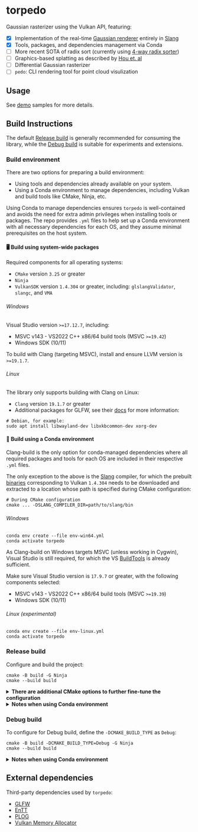 # torpedo
Gaussian rasterizer using the Vulkan API, featuring:
- [x] Implementation of the real-time [Gaussian renderer](https://github.com/graphdeco-inria/gaussian-splatting) 
entirely in [Slang](https://shader-slang.org/)
- [x] Tools, packages, and dependencies management via Conda
- [ ] More recent SOTA of radix sort (currently using [4-way radix sorter](https://www.sci.utah.edu/~csilva/papers/cgf.pdf))
- [ ] Graphics-based splatting as described by [Hou et. al](https://arxiv.org/pdf/2410.18931)
- [ ] Differential Gaussian rasterizer
- [ ] `pedo`: CLI rendering tool for point cloud visulization

## Usage
See [demo](demo) samples for more details.

## Build Instructions
The default [Release build](#release-build) is generally recommended for consuming the library, while the [Debug build](#debug-build)
is suitable for experiments and extensions.

### Build environment
There are two options for preparing a build environment:
- Using tools and dependencies already available on your system.
- Using a Conda environment to manage dependencies, including Vulkan and build tools like CMake, Ninja, etc.

Using Conda to manage dependencies ensures `torpedo` is well-contained and avoids the need for extra admin privileges 
when installing tools or packages. The repo provides `.yml` files to help set up a Conda environment with all necessary
dependencies for each OS, and they assume minimal prerequisites on the host system.

#### 🖥️ Build using system-wide packages
Required components for all operating systems:
- `CMake` version `3.25` or greater
- `Ninja`
- `VulkanSDK` version `1.4.304` or greater, including: `glslangValidator`, `slangc`, and `VMA`

###### Windows
Visual Studio version `>=17.12.7`, including:
- MSVC v143 - VS2022 C++ x86/64 build tools (MSVC `>=19.42`)
- Windows SDK (10/11)

To build with Clang (targeting MSVC), install and ensure LLVM version is `>=19.1.7`.

###### Linux
The library only supports building with Clang on Linux:
- `Clang` version `19.1.7` or greater
- Additional packages for GLFW, see their [docs](https://www.glfw.org/docs/latest/compile.html) for more information:
```shell
# Debian, for example:
sudo apt install libwayland-dev libxkbcommon-dev xorg-dev
```

#### 🐍 Build using a Conda environment
Clang-build is the only option for conda-managed dependencies where all required packages and tools for each OS 
are included in their respective `.yml` files.

The only exception to the above is the [Slang](https://shader-slang.org/) compiler, for which the prebuilt
[binaries](https://github.com/shader-slang/slang/releases/tag/vulkan-sdk-1.4.304.1) corresponding to Vulkan `1.4.304` 
needs to be downloaded and extracted to a location whose path is specified during CMake configuration:
```shell
# During CMake configuration
cmake ... -DSLANG_COMPILER_DIR=path/to/slang/bin
```

###### Windows
```shell
conda env create --file env-win64.yml
conda activate torpedo
```

As Clang-build on Windows targets MSVC (unless working in Cygwin), Visual Studio is still required, for which the VS
[BuildTools](https://visualstudio.microsoft.com/downloads/#build-tools-for-visual-studio-2022) is already sufficient.

Make sure Visual Studio version is `17.9.7` or greater, with the following components selected:
- MSVC v143 - VS2022 C++ x86/64 build tools (MSVC `>=19.39`)
- Windows SDK (10/11)

###### Linux (experimental)
```shell
conda env create --file env-linux.yml
conda activate torpedo
```

### Release build
Configure and build the project:
```shell
cmake -B build -G Ninja
cmake --build build
```

<details>
<summary><span style="font-weight: bold;">There are additional CMake options to further fine-tune the configuration</span></summary>

- `-DTORPEDO_BUILD_DEMO` (`BOOL`): build demo targets, enabled automatically for Debug build if not explicitly set on
the CLI. For other builds, the default option is `OFF` unless explicitly set otherwise on the CLI.
- `-DSLANG_COMPILER_DIR` (`PATH`): path to the directory containing the `slangc` compiler. This option is necessary when
building `torpedo` using a Conda environment if the compiler is not installed in default search paths.
- `-DCMAKE_INSTALL_PREFIX` (`PATH`): automatically set to `CONDA_PREFIX` if the variable is defined and the option is not
explicitly set on the CLI. Note that `CONDA_PREFIX` is automatically defined when a `conda`/`mamba` environment activated.

</details>

<details>
<summary><span style="font-weight: bold;">Notes when using Conda environment</span></summary>

- The installation path is automatically set to `CONDA_PREFIX` unless `CMAKE_INSTALL_PREFIX` is explicitly set during
CMake configuration.

- The `-DSLANG_COMPILER_DIR` may need to be explicitly set to the **directory** containing `slangc` to help CMake find it
if the compiler is not installed in system's default search paths (i.e. when not using a VulkanSDK):
```shell
cmake -B build -G Ninja -DSLANG_COMPILER_DIR=path/to/slangc/dir
```

- If the system already has VulkanSDK installed but building `torpedo` from within Conda is desirable, the `VULKAN_SDK`
environment variable must be set to `CONDA_PREFIX` (Linux) or `CONDA_PREFIX/Library` (Windows) prior to configuration.

- Additionally, if your system already installs a default compiler, it may be necessary to specify Clang for CMake:
```shell
cmake -B build -G Ninja -DCMAKE_C_COMPILER=clang -DCMAKE_CXX_COMPILER=clang++

# Or, if the system also has Clang installed
cmake -B build -G Ninja -DCMAKE_C_COMPILER=path/to/clang/in/conda/env -DCMAKE_CXX_COMPILER=path/to/clang++/in/conda/env
```

</details>

### Debug build
To configure for Debug build, define the `-DCMAKE_BUILD_TYPE` as `Debug`:
```shell
cmake -B build -DCMAKE_BUILD_TYPE=Debug -G Ninja
cmake --build build
```

<details>
<summary><span style="font-weight: bold;">Notes when using Conda environment</span></summary>

- For debug runs, the library requests and enables the `VK_LAYER_KHRONOS_validation` layer. This was not included in the
provided `.yml` files and must be installed from `conda-forge`:
```shell
conda install -c conda-forge lldb=19.1.7 vulkan-validation-layers=1.4.304
```

- At runtimes, set the `VK_LAYER_PATH` environment variable to the directory containing the installed layers:
```shell
# Windows (PowerShell)
$env:VK_LAYER_PATH="$env:CONDA_PREFIX/Library/bin"

# Linux
export VK_LAYER_PATH=$CONDA_PREFIX/share/vulkan/explicit_layer.d
```

- Note that the `VK_LAYER_PATH` environment variable is ignored if the library is being consumed inside a shell WITH 
elevated privileges, see the [docs](https://github.com/KhronosGroup/Vulkan-Loader/blob/main/docs/LoaderLayerInterface.md) 
for more information.

- To set this variable each time the `torpedo` environment is activated and unset it when exiting the environment,
an activate/deactivate script can be set up to automate the process:

###### On Windows (with PowerShell):
```shell
New-Item -Path "$env:CONDA_PREFIX\etc\conda\activate.d\torpedo_activate.ps1" -ItemType File
Add-Content -Path "$env:CONDA_PREFIX\etc\conda\activate.d\torpedo_activate.ps1" -Value '$env:VK_LAYER_PATH="$env:CONDA_PREFIX\Library\bin"'
New-Item -Path "$env:CONDA_PREFIX\etc\conda\deactivate.d\torpedo_deactivate.ps1" -ItemType File
Add-Content -Path "$env:CONDA_PREFIX\etc\conda\deactivate.d\torpedo_deactivate.ps1" -Value 'Remove-Item env:VK_LAYER_PATH'
```

###### On Linux:
```shell
echo 'export VK_LAYER_PATH=$CONDA_PREFIX/share/vulkan/explicit_layer.d' > $CONDA_PREFIX/etc/conda/activate.d/torpedo_activate.sh
echo 'unset VK_LAYER_PATH' > $CONDA_PREFIX/etc/conda/deactivate.d/torpedo_deactivate.sh
```

</details>

## External dependencies
Third-party dependencies used by `torpedo`:
- [GLFW](https://www.glfw.org/)
- [EnTT](https://github.com/skypjack/entt)
- [PLOG](https://github.com/SergiusTheBest/plog)
- [Vulkan Memory Allocator](https://github.com/GPUOpen-LibrariesAndSDKs/VulkanMemoryAllocator)
